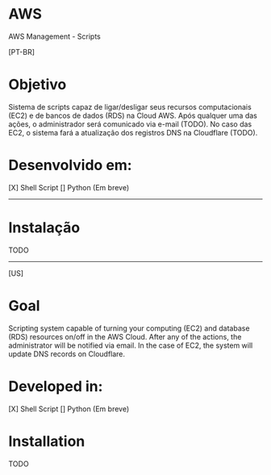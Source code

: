 # AWS
AWS Management - Scripts

[PT-BR]

# Objetivo

Sistema de scripts capaz de ligar/desligar seus recursos computacionais (EC2) e de bancos de dados (RDS) na Cloud AWS. Após qualquer uma das ações, o administrador será comunicado via e-mail (TODO). No caso das EC2, o sistema fará a atualização dos registros DNS na Cloudflare (TODO).

# Desenvolvido em:

[X] Shell Script
[] Python (Em breve)

---

# Instalação

TODO

----

[US]

# Goal

Scripting system capable of turning your computing (EC2) and database (RDS) resources on/off in the AWS Cloud. After any of the actions, the administrator will be notified via email. In the case of EC2, the system will update DNS records on Cloudflare.

# Developed in:

[X] Shell Script
[] Python (Em breve)

# Installation

TODO
